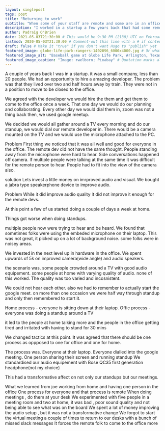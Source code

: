 ```yaml
---
layout: singlepost
tags: post
title: "Returning to work"
subtitle: "When some of your staff are remote and some are in an office"
description: "I worked in a startup a few years back that had some remote staff and some onsite staff, this is what we learned from experimenting with collaboration " # Quotation marks allow colons, semicolons, etc.
author: Padraig O'Brien
date: 2021-05-03T21:30:00 # This would be 9:30 PM (2130) UTC on February 28, 2020
lastmod: 2020-05-03T21:30:00 # Comment-out this line with a # if content is unchanged
draft: false # Make it "true" if you don't want Hugo to "publish" yet
featured_image: globe-life-park-rangers-1402096_6000x4000.jpg # Or whatever image you want to use
featured_image_alt: "Baseball game at Globe Life Park, Arlington, Texas" # Always include an ALT tag for accessibility --  Quotation marks allow colons, semicolons, etc.
featured_image_caption: "Image: rwelborn; Pixabay" # Quotation marks allow colons, semicolons, etc.
---
```


A couple of years back I was in a startup.
it was a small company, less than 20 people.
We had an opportunity to hire a amazing developer.
The problem was that they lived over two and half hours away by train.
They were not in a position to move to be closed to the office.

We agreed with the developer we would hire the them and get them to come to the office once a week.
That one day we would do our planning and collaborating.
Every other day we would dial them in, zoom was not a thing back then, we used google meetup.

We decided we would all gather around a TV every morning and do our standup, we would dial our remote developer in.
There would be a camera mounted on the TV and we would use the microphone attached to the PC.

Problem
First thing we noticed that it was all well and good for everyone in the office.
The remote dev did not have the same thought.
People standing away from the microphone were hard to hear.
Side conversations happened off camera.
If multiple people were talking at the same time it was difficult for the remote person to hear.
People had to fit into the view of the camera also.

solution
Lets invest a little money on imrproved audio and visual.
We bought a jabra type  speakerphone device to improve audio.

Problem
While it did improve audio quality It did not improve it enough for the remote devs.

At this point a few of us started doing a couple of days a week at home.

Things got worse when doing standups.

multiple people now were trying to hear and be heard.
We found that sometimes folks were using the embeded microphone on their laptop.
This was not great, it picked up on a lot of background noise. some folks were in noisey areas.

We invested in the next level up in hardware in the office.
We spent upwards of 5k on improved camera(wide angle) and audio speakers.

the scenario was.
some people crowded around a TV with good audio equipement.
some people at home with varying quality of audio.
none of this worked. 
The quality was too varied and incosnistent.

We could not hear each other.
also we had to remember to actually start the google meet.
on more than one occasion we were half way through standup and only then remembered to start it.

Home process - everyone is sitting down at their laptop.
Offic process - everyone was doing a standup around a TV

it led to the people at home talking more and the people in the office getting tired and irritated with having to stand for 30 mins


We changed tactics at this point.
It was agreed that there should be one process as oppposed to one for office and one for home.

The process was.
Everyone at their laptop.
Everyone dialled into the google meeting.
One person sharing their screen and running standup
We standardised our audio equipement with Bose QC35 first generation headphone(not my choice)

This had a transformative affect on not only our standups but our meetings.








What we learned from joe working from home and having one person in the office
One process for everyone and that process is remote 
When doing meetings , do them at your desk
We experimented with five people in a meeting room and two at home, it was bad , poor sound quality and not being able to see what was on the board
We spent a lot of money improving the audio setup , but it was not a transformative change 
We forgot to start the virtual meeting a couple of times to return to our desks with a bunch of missed slack messages
It forces the remote folk to come to the office more 
